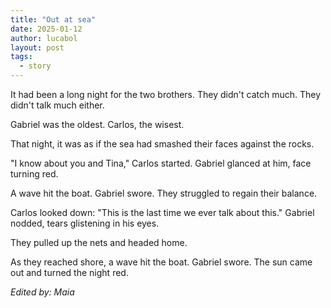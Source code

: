 ```yaml
---
title: "Out at sea"
date: 2025-01-12
author: lucabol
layout: post
tags:
  - story
---
```

It had been a long night for the two brothers. They didn't catch much. They didn't talk much either.

Gabriel was the oldest. Carlos, the wisest. 

That night, it was as if the sea had smashed their faces against the rocks.

"I know about you and Tina," Carlos started. Gabriel glanced at him, face turning red.

A wave hit the boat. Gabriel swore. They struggled to regain their balance.

Carlos looked down: "This is the last time we ever talk about this." Gabriel nodded, tears glistening in his eyes.

They pulled up the nets and headed home.

As they reached shore, a wave hit the boat. Gabriel swore. The sun came out and turned the night red.

*Edited by: Maia*